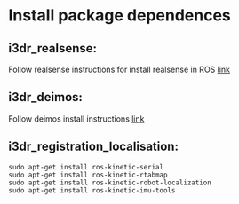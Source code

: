 # Install package dependences
## i3dr_realsense:
Follow realsense instructions for install realsense in ROS
[link](https://github.com/IntelRealSense/librealsense/blob/master/doc/distribution_linux.md#installing-the-packages)
## i3dr_deimos:
Follow deimos install instructions 
[link](https://github.com/i3drobotics/deimos-ros/blob/master/README.md)

## i3dr_registration_localisation:
	sudo apt-get install ros-kinetic-serial
	sudo apt-get install ros-kinetic-rtabmap
	sudo apt-get install ros-kinetic-robot-localization
	sudo apt-get install ros-kinetic-imu-tools
